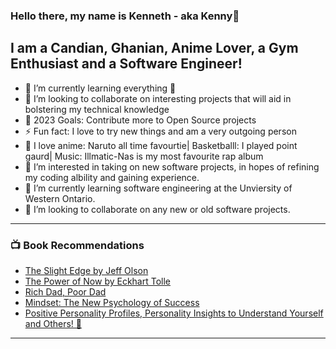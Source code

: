 ### Hello there, my name is Kenneth - aka Kenny👋
## I am a Candian, Ghanian, Anime Lover, a Gym Enthusiast and a Software Engineer!

- 🌱 I’m currently learning everything 🤣
- 👯 I’m looking to collaborate on interesting projects that will aid in bolstering my technical knowledge 
- 🥅 2023 Goals: Contribute more to Open Source projects
- ⚡ Fun fact: I love to try new things and am a very outgoing person 
- 👋 I love anime: Naruto all time favourtie| Basketballl: I played point gaurd| Music: Illmatic-Nas is my most favourite rap album 
- 👀 I’m interested in taking on new software projects, in hopes of refining my coding albility and gaining experience.
- 🌱 I’m currently learning software engineering at the Unviersity of Western Ontario. 
- 💞️ I’m looking to collaborate on any new or old software projects.

---

### 📺 Book Recommendations 

<!-- Recommendations:START -->
- [The Slight Edge by Jeff Olson](https://www.goodreads.com/en/book/show/590652.The_Slight_Edge)
- [The Power of Now by Eckhart Tolle](https://www.goodreads.com/book/show/6708.The_Power_of_Now)
- [Rich Dad, Poor Dad](https://www.goodreads.com/book/show/69571.Rich_Dad_Poor_Dad)
- [Mindset: The New Psychology of Success](https://www.amazon.ca/Mindset-Psychology-Carol-S-Dweck/dp/0345472322)
- [Positive Personality Profiles, Personality Insights to Understand Yourself and Others! 🤯](https://www.amazon.ca/Positive-Personality-Profiles-D-i-S-C-over-Understand/dp/0964108003/ref=sr_1_1?keywords=positive+personality+profile+by+robert+rohm&qid=1641083401&sprefix=positive+perso%2Caps%2C86&sr=8-1)
<!-- Recommendations:END -->

---

<!---
aidoo4585/aidoo4585 is a ✨ special ✨ repository because its `README.md` (this file) appears on your GitHub profile.
You can click the Preview link to take a look at your changes.
--->
